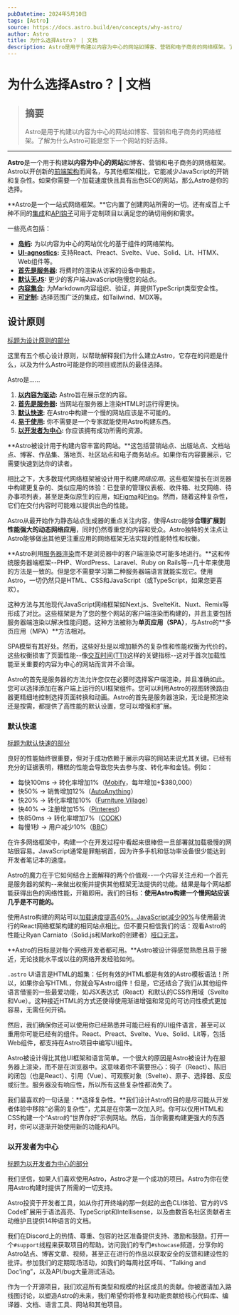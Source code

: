```yaml
---
pubDatetime: 2024年5月10日
tags: [Astro]
source: https://docs.astro.build/en/concepts/why-astro/
author: Astro
title: 为什么选择Astro？ | 文档
description: Astro是用于构建以内容为中心的网站如博客、营销和电子商务的网络框架。了解为什么Astro可能是您下一个网站的好选择。
---
```


# 为什么选择Astro？ | 文档

> ## 摘要
>
> Astro是用于构建以内容为中心的网站如博客、营销和电子商务的网络框架。了解为什么Astro可能是您下一个网站的好选择。

---

**Astro**是一个用于构建**以内容为中心的网站**如博客、营销和电子商务的网络框架。Astro以开创新的[前端架构](https://docs.astro.build/en/concepts/islands/)而闻名，与其他框架相比，它能减少JavaScript的开销和复杂性。如果你需要一个加载速度快且具有出色SEO的网站，那么Astro是你的选择。

**Astro是一个一站式网络框架。**它内置了创建网站所需的一切。还有成百上千种不同的[集成](https://astro.build/integrations/)和[API钩子](https://docs.astro.build/en/reference/integrations-reference/)可用于定制项目以满足您的确切用例和需求。

一些亮点包括：

- **[岛屿](https://docs.astro.build/en/concepts/islands/):** 为以内容为中心的网站优化的基于组件的网络架构。
- **[UI-agnostics](https://docs.astro.build/en/guides/framework-components/):** 支持React、Preact、Svelte、Vue、Solid、Lit、HTMX、Web组件等。
- **[首先是服务器](https://docs.astro.build/en/basics/rendering-modes/):** 将费时的渲染从访客的设备中搬走。
- **[默认无JS](https://docs.astro.build/en/basics/astro-components/):** 更少的客户端JavaScript拖慢您的站点。
- **[内容集合](https://docs.astro.build/en/guides/content-collections/):** 为Markdown内容组织、验证，并提供TypeScript类型安全性。
- **[可定制](https://docs.astro.build/en/guides/integrations-guide/):** 选择范围广泛的集成，如Tailwind、MDX等。

## 设计原则

[标题为设计原则的部分](https://docs.astro.build/en/concepts/why-astro/#design-principles)

这里有五个核心设计原则，以帮助解释我们为什么建立Astro，它存在的问题是什么，以及为什么Astro可能是你的项目或团队的最佳选择。

Astro是……

1. **[以内容为驱动](https://docs.astro.build/en/concepts/why-astro/#content-driven):** Astro旨在展示您的内容。
2. **[首先是服务器](https://docs.astro.build/en/concepts/why-astro/#server-first):** 当网站在服务器上渲染HTML时运行得更快。
3. **[默认快速](https://docs.astro.build/en/concepts/why-astro/#fast-by-default):** 在Astro中构建一个慢的网站应该是不可能的。
4. **[易于使用](https://docs.astro.build/en/concepts/why-astro/#easy-to-use):** 你不需要是一个专家就能使用Astro构建东西。
5. **[以开发者为中心](https://docs.astro.build/en/concepts/why-astro/#developer-focused):** 你应该拥有成功所需的资源。

**Astro被设计用于构建内容丰富的网站。**这包括营销站点、出版站点、文档站点、博客、作品集、落地页、社区站点和电子商务站点。如果你有内容要展示，它需要快速到达你的读者。

相比之下，大多数现代网络框架被设计用于构建*网络应用*。这些框架擅长在浏览器中构建更复杂的、类似应用的体验：已登录的管理仪表板、收件箱、社交网络、待办事项列表，甚至是类似原生的应用，如[Figma](https://figma.com/)和[Ping](https://ping.gg/)。然而，随着这种复杂性，它们在交付内容时可能难以提供出色的性能。

Astro从最开始作为静态站点生成器的重点关注内容，使得Astro能够**合理扩展到性能强大的动态网络应用**，同时仍然尊重您的内容和受众。Astro独特的关注点让Astro能够做出其他更注重应用的网络框架无法实现的性能特性和权衡。

**Astro利用[服务器渲染](https://docs.astro.build/en/basics/rendering-modes/)而不是浏览器中的客户端渲染尽可能多地进行。**这和传统服务器端框架--PHP、WordPress、Laravel、Ruby on Rails等--几十年来使用的方法是一致的。但是您不需要学习第二种服务器端语言就能实现它。使用Astro，一切仍然只是HTML、CSS和JavaScript（或TypeScript，如果您更喜欢）。

这种方法与其他现代JavaScript网络框架如Next.js、SvelteKit、Nuxt、Remix等形成了对比。这些框架是为了您的整个网站的客户端渲染而构建的，并且主要包括服务器端渲染以解决性能问题。这种方法被称为**单页应用（SPA）**，与Astro的**多页应用（MPA）**方法相对。

SPA模型有其好处。然而，这些好处是以增加额外的复杂性和性能权衡为代价的。这些权衡损害了页面性能--像[交互时间(TTI)](https://web.dev/interactive/)这样的关键指标--这对于首次加载性能至关重要的内容为中心的网站而言并不合理。

Astro的首先是服务器的方法允许您仅在必要时选择客户端渲染，并且准确如此。您可以选择添加在客户端上运行的UI框架组件。您可以利用Astro的视图转换路由器更精细地控制选择页面转换和动画。Astro的首先是服务器渲染，无论是预渲染还是按需，都提供了高性能的默认设置，您可以增强和扩展。

### 默认快速

[标题为默认快速的部分](https://docs.astro.build/en/concepts/why-astro/#fast-by-default)

良好的性能始终很重要，但对于成功依赖于展示内容的网站来说尤其关键。已经有充分的证据表明，糟糕的性能会导致您失去参与度、转化率和金钱。例如：

- 每快100ms → 转化率增加1%（[Mobify](https://web.dev/why-speed-matters/)，每年增加+$380,000）
- 快50% → 销售增加12%（[AutoAnything](https://www.digitalcommerce360.com/2010/08/19/web-accelerator-revs-conversion-and-sales-autoanything/)）
- 快20% → 转化率增加10%（[Furniture Village](https://www.thinkwithgoogle.com/intl/en-gb/marketing-strategies/app-and-mobile/furniture-village-and-greenlight-slash-page-load-times-boosting-user-experience/)）
- 快40% → 注册增加15%（[Pinterest](https://medium.com/pinterest-engineering/driving-user-growth-with-performance-improvements-cfc50dafadd7)）
- 快850ms → 转化率增加7%（[COOK](https://web.dev/why-speed-matters/)）
- 每慢1秒 → 用户减少10%（[BBC](https://www.creativebloq.com/features/how-the-bbc-builds-websites-that-scale)）

在许多网络框架中，构建一个在开发过程中看起来很棒但一旦部署就加载极慢的网站很容易。JavaScript通常是罪魁祸首，因为许多手机和低功率设备很少能达到开发者笔记本的速度。

Astro的魔力在于它如何结合上面解释的两个价值观--一个内容关注点和一个首先是服务器的架构--来做出权衡并提供其他框架无法提供的功能。结果是每个网站都能获得出色的网络性能，开箱即用。我们的目标：**使用Astro构建一个慢网站应该几乎是不可能的。**

使用Astro构建的网站可以[加载速度提高40%，JavaScript减少90%](https://twitter.com/t3dotgg/status/1437195415439360003)与使用最流行的React网络框架构建的相同站点相比。但不要只相信我们的话：观看Astro的性能让Ryan Carniato（Solid.js和Marko的创建者）[哑口无言](https://youtu.be/2ZEMb_H-LYE?t=8163)。

**Astro的目标是对每个网络开发者都可用。**Astro被设计得感觉熟悉且易于接近，无论技能水平或以往的网络开发经验如何。

`.astro` UI语言是HTML的超集：任何有效的HTML都是有效的Astro模板语法！所以，如果你会写HTML，你就会写Astro组件！但是，它还结合了我们从其他组件语言借鉴的一些最爱功能，如JSX表达式（React）和默认的CSS作用域（Svelte和Vue）。这种接近HTML的方式还使得使用渐进增强和常见的可访问性模式更加容易，无需任何开销。

然后，我们确保你还可以使用你已经熟悉并可能已经有的UI组件语言，甚至可以重用你可能已经有的组件。React、Preact、Svelte、Vue、Solid、Lit等，包括Web组件，都支持在Astro项目中编写UI组件。

Astro被设计得比其他UI框架和语言简单。一个很大的原因是Astro被设计为在服务器上渲染，而不是在浏览器中。这意味着你不需要担心：钩子（React）、陈旧的闭包（也是React）、引用（Vue）、可观察对象（Svelte）、原子、选择器、反应或衍生。服务器没有响应性，所以所有这些复杂性都消失了。

我们最喜欢的一句话是：**选择复杂性。**我们设计Astro的目的是尽可能从开发者体验中移除“必需的复杂性”，尤其是在你第一次加入时。你可以仅用HTML和CSS构建一个“Astro的“世界你好”示例网站。然后，当你需要构建更强大的东西时，你可以逐渐开始使用新的功能和API。

### 以开发者为中心

[标题为以开发者为中心的部分](https://docs.astro.build/en/concepts/why-astro/#developer-focused)

我们坚信，如果人们喜欢使用Astro，Astro才是一个成功的项目。Astro为你在使用Astro构建时提供了所需的一切支持。

Astro投资于开发者工具，如从你打开终端的那一刻起的出色CLI体验、官方的VS Code扩展用于语法高亮、TypeScript和Intellisense，以及由数百名社区贡献者主动维护且提供14种语言的文档。

我们在Discord上的热情、尊重、包容的社区准备提供支持、激励和鼓励。打开一个`#support`线程来获取项目的帮助。访问我们的专门`#showcase`频道，分享你的Astro站点、博客文章、视频，甚至正在进行的作品以获取安全的反馈和建设性的批评。参加我们的定期现场活动，如我们的每周社区呼叫、“Talking and Doc'ing”，以及API/bug大量测试活动。

作为一个开源项目，我们欢迎所有类型和规模的社区成员的贡献。你被邀请加入路线图讨论，以塑造Astro的未来，我们希望你将修复和功能贡献给核心代码库、编译器、文档、语言工具、网站和其他项目。
